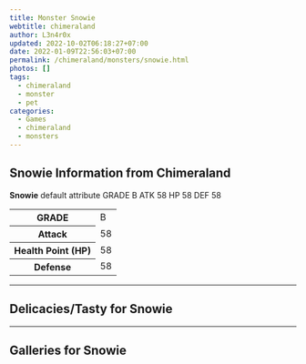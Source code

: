 ```yaml
---
title: Monster Snowie
webtitle: chimeraland
author: L3n4r0x
updated: 2022-10-02T06:18:27+07:00
date: 2022-01-09T22:56:03+07:00
permalink: /chimeraland/monsters/snowie.html
photos: []
tags:
  - chimeraland
  - monster
  - pet
categories:
  - Games
  - chimeraland
  - monsters
---
```


<section id="bootstrap-wrapper"><link rel="stylesheet" href="https://rawcdn.githack.com/dimaslanjaka/Web-Manajemen/870a349/css/bootstrap-5-3-0-alpha3-wrapper.css"/><h2 id="attribute">Snowie Information from Chimeraland</h2><p><b>Snowie</b> default attribute GRADE B ATK 58 HP 58 DEF 58<table><tr><th>GRADE</th><td>B</td></tr><tr><th>Attack</th><td>58</td></tr><tr><th>Health Point (HP)</th><td>58</td></tr><tr><th>Defense</th><td>58</td></tr></table></p><hr/><h2 id="delicacies">Delicacies/Tasty for Snowie</h2><div class="bg-dark text-light"></div><hr/><div id="gallery"><h2>Galleries for Snowie</h2><div class="row"></div></div></section>